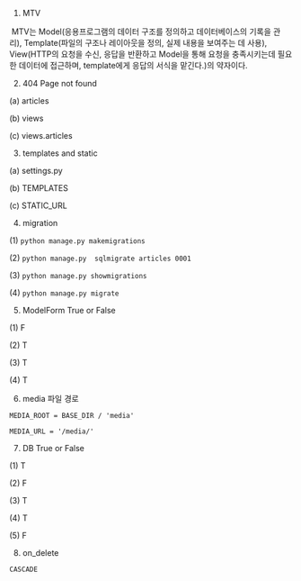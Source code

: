 1. MTV

​		MTV는 Model(응용프로그램의 데이터 구조를 정의하고 데이터베이스의 기록을 관리), Template(파일의 구조나 레이아웃을 정의, 실제 내용을 보여주는 데 사용), View(HTTP의 요청을 수신, 응답을 반환하고 Model을 통해 요청을 충족시키는데 필요한 데이터에 접근하며, template에게 응답의 서식을 맡긴다.)의 약자이다.



2. 404 Page not found

(a) articles 

(b) views

(c) views.articles



3. templates and static

(a) settings.py

(b) TEMPLATES

(c) STATIC_URL



4. migration

(1) `python manage.py makemigrations`

(2) `python manage.py  sqlmigrate articles 0001`

(3) `python manage.py showmigrations`

(4) `python manage.py migrate`



5. ModelForm True or False

(1) F

(2) T

(3) T

(4) T



6. media 파일 경로

`MEDIA_ROOT = BASE_DIR / 'media'`

`MEDIA_URL = '/media/'`



7. DB True or False

(1) T

(2) F

(3) T

(4) T

(5) F



8. on_delete

`CASCADE`